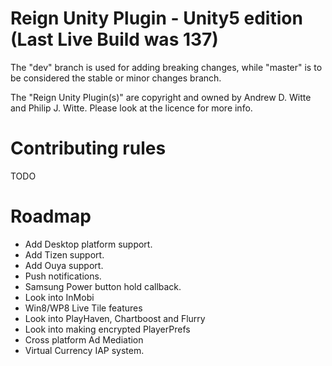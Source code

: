Reign Unity Plugin - Unity5 edition (Last Live Build was 137)
==================
The "dev" branch is used for adding breaking changes, while "master" is to be considered the stable or minor changes branch.

The "Reign Unity Plugin(s)" are copyright and owned by Andrew D. Witte and Philip J. Witte.
Please look at the licence for more info.

Contributing rules
========================================================================
TODO

Roadmap
========================================================================
- Add Desktop platform support.
- Add Tizen support.
- Add Ouya support.
- Push notifications.
- Samsung Power button hold callback.
- Look into InMobi
- Win8/WP8 Live Tile features
- Look into PlayHaven, Chartboost and Flurry
- Look into making encrypted PlayerPrefs
- Cross platform Ad Mediation
- Virtual Currency IAP system.